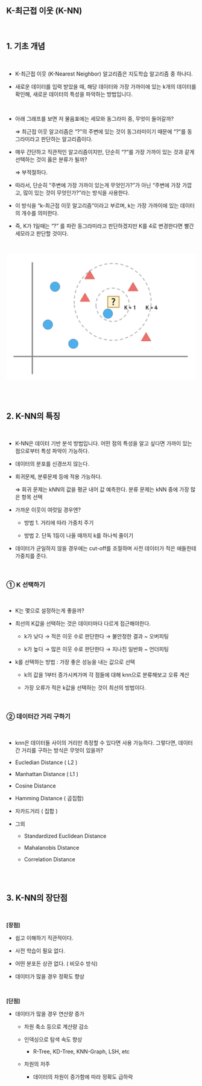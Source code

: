 ## K-최근접 이웃 (K-NN)

<br/>

## 1. 기초 개념

<br/>

- K-최근접 이웃 (K-Nearest Neighbor) 알고리즘은 지도학습 알고리즘 중 하나다.

- 새로운 데이터를 입력 받았을 때, 해당 데이터와 가장 가까이에 있는 k개의 데이터를 확인해, 새로운 데이터의 특성을 파악하는 방법입니다.

<br/>

- 아래 그래프를 보면 저 물음표에는 세모와 동그라미 중, 무엇이 들어갈까?

  ⇒ 최근접 이웃 알고리즘은 “?”의 주변에 있는 것이 동그라미이기 때문에 “?”를 동그라미라고 판단하는 알고리즘이다.

- 매우 간단하고 직관적인 알고리즘이지만, 단순히 “?”를 가장 가까이 있는 것과 같게 선택하는 것이 옳은 분류가 될까?

  ⇒ 부적절하다.

- 따라서, 단순히 “주변에 가장 가까이 있는게 무엇인가?”가 아닌 “주변에 가장 가깝고, 많이 있는 것이 무엇인가?”라는 방식을 사용한다.

- 이 방식을 “k-최근접 이웃 알고리즘”이라고 부르며, k는 가장 가까이에 있는 데이터의 개수를 의미한다.

- 즉, K가 1일때는 “?” 를 파란 동그라미라고 판단하겠지만 K를 4로 변경한다면 빨간 세모라고 판단할 것이다.

<br/>

![KNN](image/KNN_0.png)

<br/><br/>

## 2. K-NN의 특징

<br/>

- K-NN은 데이터 기반 분석 방법입니다. 어떤 점의 특성을 알고 싶다면 가까이 있는 점으로부터 특성 파악이 가능하다.

- 데이터의 분포를 신경쓰지 않는다.

- 회귀문제, 분류문제 등에 적용 가능하다.
    
  ⇒ 회귀 문제는 kNN의 값을 평균 내어 값 예측한다. 분류 문제는 kNN 중에 가장 많은 항목 선택
    
- 가까운 이웃이 여럿일 경우엔?
   
  - 방법 1. 거리에 따라 가중치 주기
    
  - 방법 2. 단독 1등이 나올 때까지 k를 하나씩 줄이기

- 데이터가 균일하지 않을 경우에는 cut-off를 조절하며 사전 데이터가 적은 애들한테 가중치를 준다.

<br/>

### ① K 선택하기

<br/>

- K는 몇으로 설정하는게 좋을까?

- 최선의 K값을 선택하는 것은 데이터마다 다르게 접근해야한다.
    
    - k가 낮다 → 적은 이웃 수로 판단한다 → 불안정한 결과 ~ 오버피팅
    
    - k가 높다 → 많은 이웃 수로 판단한다 → 지나친 일반화 ~ 언더피팅
    
- k를 선택하는 방법 : 가장 좋은 성능을 내는 값으로 선택
    
    - k의 값을 1부터 증가시켜가며 각 점들에 대해 knn으로 분류해보고 오류 계산
    
    - 가장 오류가 적은 k값을 선택하는 것이 최선의 방법이다.

<br/>

### ② 데이터간 거리 구하기

<br/>

- knn은 데이터들 사이의 거리만 측정할 수 있다면 사용 가능하다. 그렇다면, 데이터 간 거리를 구하는 방식은 무엇이 있을까?

- Eucledian Distance ( L2 )

- Manhattan Distance ( L1 )

- Cosine Distance

- Hamming Distance ( 곱집합)

- 자카드거리 ( 집합 )

- 그외
  
    - Standardized Euclidean Distance
    
    - Mahalanobis Distance
    
    - Correlation Distance

<br/><br/>

## 3. K-NN의 장단점

<br/>

**[장점]**

- 쉽고 이해하기 직관적이다.

- 사전 학습이 필요 없다.

- 어떤 분포든 상관 없다. ( 비모수 방식)

- 데이터가 많을 경우 정확도 향상

<br/>

**[단점]**

- 데이터가 많을 경우 연산량 증가
    
    - 차원 축소 등으로 계산량 감소
    
    - 인덱싱으로 탐색 속도 향상
        
        - R-Tree, KD-Tree, KNN-Graph, LSH, etc
    
    - 차원의 저주
        - 데이터의 차원이 증가함에 따라 정확도 급하락




















<br/>

